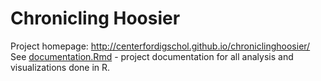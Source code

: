 # Chronicling Hoosier
Project homepage: http://centerfordigschol.github.io/chroniclinghoosier/
See [documentation.Rmd](https://github.com/polleyda/chronicling-hoosier/blob/master/documentation.Rmd) - project documentation for all analysis and visualizations done in R.

